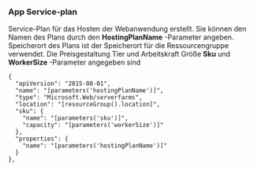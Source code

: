 ### <a name="app-service-plan"></a>App Service-plan

Service-Plan für das Hosten der Webanwendung erstellt. Sie können den Namen des Plans durch den **HostingPlanName** -Parameter angeben. Speicherort des Plans ist der Speicherort für die Ressourcengruppe verwendet. Die Preisgestaltung Tier und Arbeitskraft Größe **Sku** und **WorkerSize** -Parameter angegeben sind

    {
      "apiVersion": "2015-08-01",
      "name": "[parameters('hostingPlanName')]",
      "type": "Microsoft.Web/serverfarms",
      "location": "[resourceGroup().location]",
      "sku": {
        "name": "[parameters('sku')]",
        "capacity": "[parameters('workerSize')]"
      },
      "properties": {
        "name": "[parameters('hostingPlanName')]"
      }
    },

